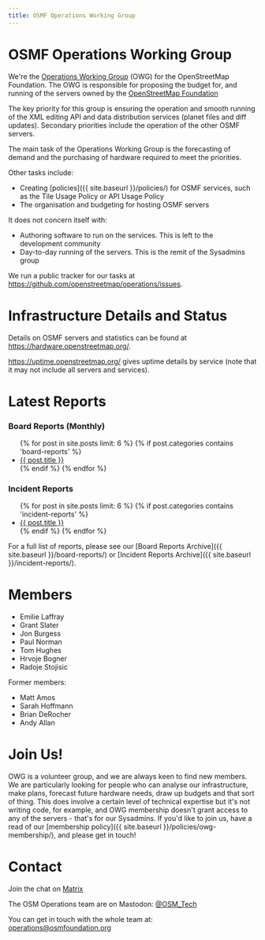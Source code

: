 ```yaml
---
title: OSMF Operations Working Group
---
```


# OSMF Operations Working Group

We're the [Operations Working Group](https://osmfoundation.org/wiki/Operations_Working_Group) (OWG) for the OpenStreetMap Foundation. The OWG is responsible for proposing the budget for, and running of the servers owned by the [OpenStreetMap Foundation](https://wiki.osmfoundation.org/)

The key priority for this group is ensuring the operation and smooth running of the XML editing API and data distribution services (planet files and diff updates). Secondary priorities include the operation of the other OSMF servers.

The main task of the Operations Working Group is the forecasting of demand and the purchasing of hardware required to meet the priorities.

Other tasks include:

- Creating [policies]({{ site.baseurl }}/policies/) for OSMF services, such as the Tile Usage Policy or API Usage Policy
- The organisation and budgeting for hosting OSMF servers

It does not concern itself with:

- Authoring software to run on the services. This is left to the development community
- Day-to-day running of the servers. This is the remit of the Sysadmins group

We run a public tracker for our tasks at https://github.com/openstreetmap/operations/issues.

# Infrastructure Details and Status

Details on OSMF servers and statistics can be found at https://hardware.openstreetmap.org/.

https://uptime.openstreetmap.org/ gives uptime details by service (note that it may not include all servers and services).

# Latest Reports

### Board Reports (Monthly)

<ul class="posts">
  {% for post in site.posts limit: 6 %}
    {% if post.categories contains 'board-reports' %}
      <li><a href="{{ site.baseurl }}{{ post.url }}">{{ post.title }}</a></li>
    {% endif %}
  {% endfor %}
</ul>

### Incident Reports

<ul class="posts">
  {% for post in site.posts limit: 6 %}
   {% if post.categories contains 'incident-reports' %}
    <li><a href="{{ site.baseurl }}{{ incident.url }}">{{ post.title }}</a></li>
    {% endif %}
  {% endfor %}
</ul>

For a full list of reports, please see our [Board Reports Archive]({{ site.baseurl }}/board-reports/) or [Incident Reports Archive]({{ site.baseurl }}/incident-reports/).

# Members

- Emilie Laffray
- Grant Slater
- Jon Burgess
- Paul Norman
- Tom Hughes
- Hrvoje Bogner
- Radoje Stojisic

Former members:

- Matt Amos
- Sarah Hoffmann
- Brian DeRocher
- Andy Allan

# Join Us!

OWG is a volunteer group, and we are always keen to find new members. We are particularly looking for people who can analyse our infrastructure, make plans, forecast future hardware needs, draw up budgets and that sort of thing. This does involve a certain level of technical expertise but it's not writing code, for example, and OWG membership doesn't grant access to any of the servers - that's for our Sysadmins. If you'd like to join us, have a read of our [membership policy]({{ site.baseurl }}/policies/owg-membership/), and please get in touch!

# Contact

Join the chat on [Matrix](https://matrix.to/#/#_oftc_#osmf-operations:matrix.org)

The OSM Operations team are on Mastodon: [@OSM_Tech](https://en.osm.town/@OSM_Tech)

You can get in touch with the whole team at: [operations@osmfoundation.org](mailto:operations@osmfoundation.org)
